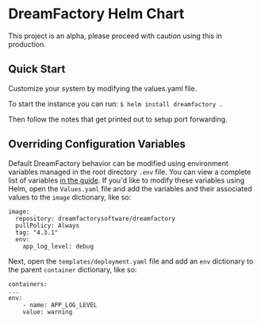 # DreamFactory Helm Chart

This project is an alpha, please proceed with caution using this in production.

## Quick Start

Customize your system by modifying the values.yaml file.

To start the instance you can run: `$ helm install dreamfactory . `

Then follow the notes that get printed out to setup port forwarding.

## Overriding Configuration Variables

Default DreamFactory behavior can be modified using environment variables managed in the root directory `.env` file. You can view a complete list of variables [in the guide](https://guide.dreamfactory.com/docs/appendix-a/). If you'd like to modify these variables using Helm, open the `Values.yaml` file and add the variables and their associated values to the `image` dictionary, like so:

    image:
      repository: dreamfactorysoftware/dreamfactory
      pullPolicy: Always
      tag: "4.3.1"
      env:
        app_log_level: debug

Next, open the `templates/deployment.yaml` file and add an `env` dictionary to the parent `container` dictionary, like so:

    containers:
    ...
    env:
        - name: APP_LOG_LEVEL
        value: warning
